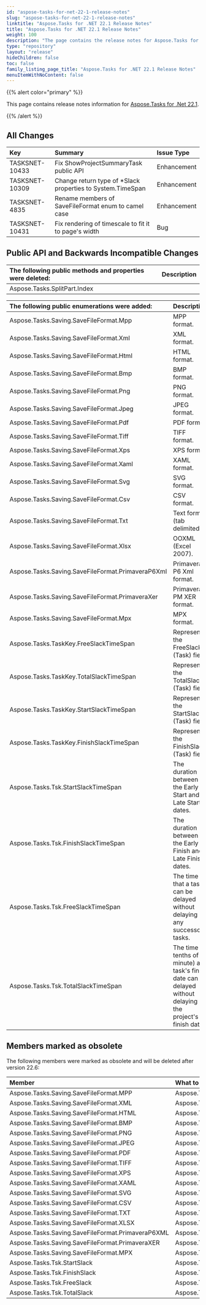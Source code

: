 ```yaml
---
id: "aspose-tasks-for-net-22-1-release-notes"
slug: "aspose-tasks-for-net-22-1-release-notes"
linktitle: "Aspose.Tasks for .NET 22.1 Release Notes"
title: "Aspose.Tasks for .NET 22.1 Release Notes"
weight: 100
description: "The page contains the release notes for Aspose.Tasks for .NET 22.1."
type: "repository"
layout: "release"
hideChildren: false
toc: false
family_listing_page_title: "Aspose.Tasks for .NET 22.1 Release Notes"
menuItemWithNoContent: false
---
```


{{% alert color="primary" %}} 

This page contains release notes information for [Aspose.Tasks for .Net 22.1](https://releases.aspose.com/tasks/net/new-releases/aspose.tasks-for-.net-22.1/).

{{% /alert %}}

## **All Changes**
|**Key**|**Summary**|**Issue Type**|
| :- | :- | :- |
| TASKSNET-10433 | Fix ShowProjectSummaryTask public API | Enhancement |
| TASKSNET-10309 | Change return type  of *Slack properties to System.TimeSpan | Enhancement |
| TASKSNET-4835 | Rename members of SaveFileFormat enum to camel case | Enhancement |
| TASKSNET-10431 | Fix rendering of timescale to fit it to page's width | Bug |

## **Public API and Backwards Incompatible Changes**
|**The following public methods and properties were deleted:**|**Description**|
| :- | :- |
| Aspose.Tasks.SplitPart.Index |  |

|**The following public enumerations were added:**|**Description**|
| :- | :- |
| Aspose.Tasks.Saving.SaveFileFormat.Mpp | MPP format. |
| Aspose.Tasks.Saving.SaveFileFormat.Xml | XML format. |
| Aspose.Tasks.Saving.SaveFileFormat.Html | HTML format. |
| Aspose.Tasks.Saving.SaveFileFormat.Bmp | BMP format. |
| Aspose.Tasks.Saving.SaveFileFormat.Png | PNG format. |
| Aspose.Tasks.Saving.SaveFileFormat.Jpeg | JPEG format. |
| Aspose.Tasks.Saving.SaveFileFormat.Pdf | PDF format. |
| Aspose.Tasks.Saving.SaveFileFormat.Tiff | TIFF format. |
| Aspose.Tasks.Saving.SaveFileFormat.Xps | XPS format. |
| Aspose.Tasks.Saving.SaveFileFormat.Xaml | XAML format. |
| Aspose.Tasks.Saving.SaveFileFormat.Svg | SVG format. |
| Aspose.Tasks.Saving.SaveFileFormat.Csv | CSV format. |
| Aspose.Tasks.Saving.SaveFileFormat.Txt | Text format (tab delimited). |
| Aspose.Tasks.Saving.SaveFileFormat.Xlsx | OOXML (Excel 2007). |
| Aspose.Tasks.Saving.SaveFileFormat.PrimaveraP6Xml | Primavera P6 Xml format. |
| Aspose.Tasks.Saving.SaveFileFormat.PrimaveraXer | Primavera PM XER format. |
| Aspose.Tasks.Saving.SaveFileFormat.Mpx | MPX format. |
| Aspose.Tasks.TaskKey.FreeSlackTimeSpan | Represents the FreeSlack (Task) field. |
| Aspose.Tasks.TaskKey.TotalSlackTimeSpan | Represents the TotalSlack (Task) field. |
| Aspose.Tasks.TaskKey.StartSlackTimeSpan | Represents the StartSlack (Task) field. |
| Aspose.Tasks.TaskKey.FinishSlackTimeSpan | Represents the FinishSlack (Task) field. |
| Aspose.Tasks.Tsk.StartSlackTimeSpan | The duration between the Early Start and Late Start dates. |
| Aspose.Tasks.Tsk.FinishSlackTimeSpan | The duration between the Early Finish and Late Finish dates. |
| Aspose.Tasks.Tsk.FreeSlackTimeSpan | The time that a task can be delayed without delaying any successor tasks. |
| Aspose.Tasks.Tsk.TotalSlackTimeSpan | The time (in tenths of a minute) a task's finish date can be delayed without delaying the project's finish date. |

## **Members marked as obsolete**

The following members were marked as obsolete and will be deleted after version 22.6:

|**Member**|**What to use instead (if applicable)**|
| :- | :- |
| Aspose.Tasks.Saving.SaveFileFormat.MPP | Aspose.Tasks.Saving.SaveFileFormat.Mpp |
| Aspose.Tasks.Saving.SaveFileFormat.XML | Aspose.Tasks.Saving.SaveFileFormat.Xml |
| Aspose.Tasks.Saving.SaveFileFormat.HTML | Aspose.Tasks.Saving.SaveFileFormat.Html |
| Aspose.Tasks.Saving.SaveFileFormat.BMP | Aspose.Tasks.Saving.SaveFileFormat.Bmp |
| Aspose.Tasks.Saving.SaveFileFormat.PNG | Aspose.Tasks.Saving.SaveFileFormat.Png |
| Aspose.Tasks.Saving.SaveFileFormat.JPEG | Aspose.Tasks.Saving.SaveFileFormat.Jpeg |
| Aspose.Tasks.Saving.SaveFileFormat.PDF | Aspose.Tasks.Saving.SaveFileFormat.Pdf |
| Aspose.Tasks.Saving.SaveFileFormat.TIFF | Aspose.Tasks.Saving.SaveFileFormat.Tiff |
| Aspose.Tasks.Saving.SaveFileFormat.XPS | Aspose.Tasks.Saving.SaveFileFormat.Xps |
| Aspose.Tasks.Saving.SaveFileFormat.XAML | Aspose.Tasks.Saving.SaveFileFormat.Xaml |
| Aspose.Tasks.Saving.SaveFileFormat.SVG | Aspose.Tasks.Saving.SaveFileFormat.Svg |
| Aspose.Tasks.Saving.SaveFileFormat.CSV | Aspose.Tasks.Saving.SaveFileFormat.Csv |
| Aspose.Tasks.Saving.SaveFileFormat.TXT | Aspose.Tasks.Saving.SaveFileFormat.Txt |
| Aspose.Tasks.Saving.SaveFileFormat.XLSX | Aspose.Tasks.Saving.SaveFileFormat.Xlsx |
| Aspose.Tasks.Saving.SaveFileFormat.PrimaveraP6XML | Aspose.Tasks.Saving.SaveFileFormat.PrimaveraP6Xml |
| Aspose.Tasks.Saving.SaveFileFormat.PrimaveraXER | Aspose.Tasks.Saving.SaveFileFormat.PrimaveraXer |
| Aspose.Tasks.Saving.SaveFileFormat.MPX | Aspose.Tasks.Saving.SaveFileFormat.Mpx |
| Aspose.Tasks.Tsk.StartSlack | Aspose.Tasks.Tsk.StartSlackTimeSpan |
| Aspose.Tasks.Tsk.FinishSlack | Aspose.Tasks.Tsk.FinishSlackTimeSpan |
| Aspose.Tasks.Tsk.FreeSlack | Aspose.Tasks.Tsk.FreeSlackTimeSpan |
| Aspose.Tasks.Tsk.TotalSlack | Aspose.Tasks.Tsk.TotalSlackTimeSpan |


